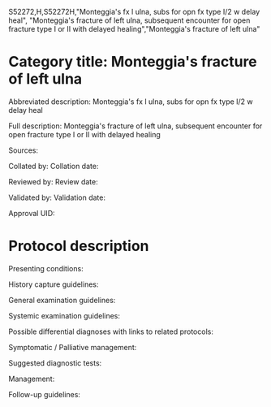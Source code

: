 S52272,H,S52272H,"Monteggia's fx l ulna, subs for opn fx type I/2 w delay heal", "Monteggia's fracture of left ulna, subsequent encounter for open fracture type I or II with delayed healing","Monteggia's fracture of left ulna"
# Category title: Monteggia's fracture of left ulna

Abbreviated description: Monteggia's fx l ulna, subs for opn fx type I/2 w delay heal

Full description: Monteggia's fracture of left ulna, subsequent encounter for open fracture type I or II with delayed healing

Sources:

Collated by:
Collation date:

Reviewed by:
Review date:

Validated by:
Validation date:

Approval UID:

# Protocol description

Presenting conditions:

History capture guidelines:

General examination guidelines:

Systemic examination guidelines:

Possible differential diagnoses with links to related protocols:

Symptomatic / Palliative management:

Suggested diagnostic tests:

Management:

Follow-up guidelines:
